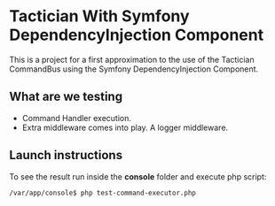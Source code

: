 # Tactician With Symfony DependencyInjection Component
This is a project for a first approximation to the use of the Tactician CommandBus using the Symfony DependencyInjection Component.

## What are we testing

- Command Handler execution.
- Extra middleware comes into play. A logger middleware. 

## Launch instructions
To see the result run inside the **console** folder and execute php script:
    
    /var/app/console$ php test-command-executor.php